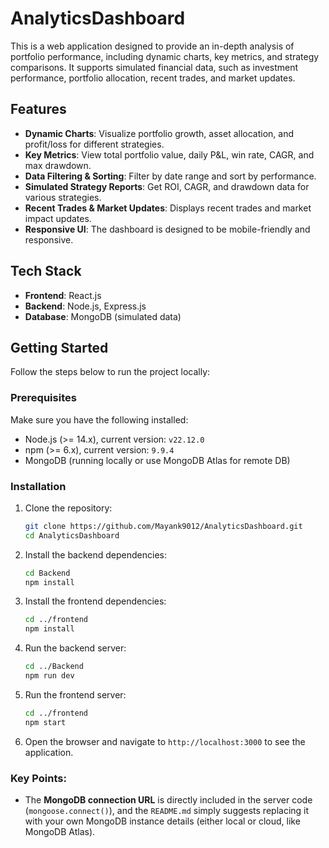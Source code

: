 # AnalyticsDashboard

This is a web application designed to provide an in-depth analysis of portfolio performance, including dynamic charts, key metrics, and strategy comparisons. It supports simulated financial data, such as investment performance, portfolio allocation, recent trades, and market updates.

## Features

- **Dynamic Charts**: Visualize portfolio growth, asset allocation, and profit/loss for different strategies.
- **Key Metrics**: View total portfolio value, daily P&L, win rate, CAGR, and max drawdown.
- **Data Filtering & Sorting**: Filter by date range and sort by performance.
- **Simulated Strategy Reports**: Get ROI, CAGR, and drawdown data for various strategies.
- **Recent Trades & Market Updates**: Displays recent trades and market impact updates.
- **Responsive UI**: The dashboard is designed to be mobile-friendly and responsive.

## Tech Stack

- **Frontend**: React.js
- **Backend**: Node.js, Express.js
- **Database**: MongoDB (simulated data)

## Getting Started

Follow the steps below to run the project locally:

### Prerequisites

Make sure you have the following installed:
- Node.js (>= 14.x), current version: `v22.12.0`
- npm (>= 6.x), current version: `9.9.4`
- MongoDB (running locally or use MongoDB Atlas for remote DB)

### Installation

1. Clone the repository:

    ```bash
    git clone https://github.com/Mayank9012/AnalyticsDashboard.git
    cd AnalyticsDashboard
    ```

2. Install the backend dependencies:

    ```bash
    cd Backend
    npm install
    ```

3. Install the frontend dependencies:

    ```bash
    cd ../frontend
    npm install
    ```

4. Run the backend server:

    ```bash
    cd ../Backend
    npm run dev
    ```

5. Run the frontend server:

    ```bash
    cd ../frontend
    npm start
    ```

6. Open the browser and navigate to `http://localhost:3000` to see the application.

### Key Points:

- The **MongoDB connection URL** is directly included in the server code (`mongoose.connect()`), and the `README.md` simply suggests replacing it with your own MongoDB instance details (either local or cloud, like MongoDB Atlas).
